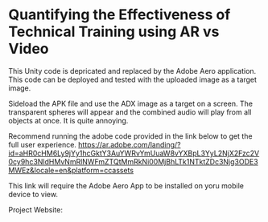 # Quantifying the Effectiveness of Technical Training using AR vs Video

This Unity code is depricated and replaced by the Adobe Aero application.
This code can be deployed and tested with the uploaded image as a target image.

Sideload the APK file and use the ADX image as a target on a screen.
The transparent spheres will appear and the combined audio will play from all objects at once.
It is quite annoying.

Recommend running the adobe code provided in the link below to get the full user experience.
https://ar.adobe.com/landing/?id=aHR0cHM6Ly9jYy1hcGktY3AuYWRvYmUuaW8vYXBpL3YyL2NjX2Fzc2V0cy9hc3NldHMvNmRlNWFmZTQtMmRkNi00MjBhLTk1NTktZDc3Njg3ODE3MWEz&locale=en&platform=ccassets

This link will require the Adobe Aero App to be installed on yoru mobile device to view.


Project Website: 
